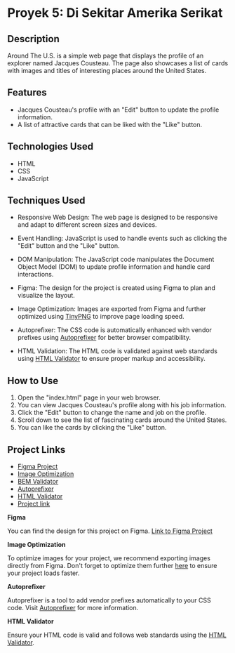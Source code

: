 # Proyek 5: Di Sekitar Amerika Serikat

## Description

Around The U.S. is a simple web page that displays the profile of an explorer named Jacques Cousteau. The page also showcases a list of cards with images and titles of interesting places around the United States.

## Features

- Jacques Cousteau's profile with an "Edit" button to update the profile information.
- A list of attractive cards that can be liked with the "Like" button.

## Technologies Used

- HTML
- CSS
- JavaScript

## Techniques Used

- Responsive Web Design: The web page is designed to be responsive and adapt to different screen sizes and devices.

- Event Handling: JavaScript is used to handle events such as clicking the "Edit" button and the "Like" button.

- DOM Manipulation: The JavaScript code manipulates the Document Object Model (DOM) to update profile information and handle card interactions.

- Figma: The design for the project is created using Figma to plan and visualize the layout.

- Image Optimization: Images are exported from Figma and further optimized using [TinyPNG](https://tinypng.com/) to improve page loading speed.

- Autoprefixer: The CSS code is automatically enhanced with vendor prefixes using [Autoprefixer](https://autoprefixer.github.io/) for better browser compatibility.

- HTML Validation: The HTML code is validated against web standards using [HTML Validator](https://validator.w3.org/) to ensure proper markup and accessibility.

## How to Use

1. Open the "index.html" page in your web browser.
2. You can view Jacques Cousteau's profile along with his job information.
3. Click the "Edit" button to change the name and job on the profile.
4. Scroll down to see the list of fascinating cards around the United States.
5. You can like the cards by clicking the "Like" button.

## Project Links

- [Figma Project](https://www.figma.com/file/SurN1jaeEQIhuZEDMhmWWf/Sprint-4-Around-The-U.S.-desktop-mobile?node-id=0%3A1)
- [Image Optimization](https://tinypng.com/)
- [BEM Validator](https://nglazov.github.io/bem-validator-page/)
- [Autoprefixer](https://autoprefixer.github.io/)
- [HTML Validator](https://validator.w3.org/)
- [Project link](https://epulvis.github.io/web_project_around)

**Figma**

You can find the design for this project on Figma. [Link to Figma Project](https://www.figma.com/file/SurN1jaeEQIhuZEDMhmWWf/Sprint-4-Around-The-U.S.-desktop-mobile?node-id=0%3A1)

**Image Optimization**

To optimize images for your project, we recommend exporting images directly from Figma. Don't forget to optimize them further [here](https://tinypng.com/) to ensure your project loads faster.

**Autoprefixer**

Autoprefixer is a tool to add vendor prefixes automatically to your CSS code. Visit [Autoprefixer](https://autoprefixer.github.io/) for more information.

**HTML Validator**

Ensure your HTML code is valid and follows web standards using the [HTML Validator](https://validator.w3.org/).
